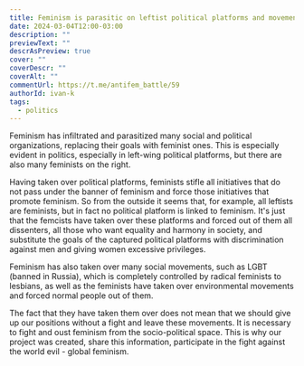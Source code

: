 ```yaml
---
title: Feminism is parasitic on leftist political platforms and movements
date: 2024-03-04T12:00-03:00
description: ""
previewText: ""
descrAsPreview: true
cover: ""
coverDescr: ""
coverAlt: ""
commentUrl: https://t.me/antifem_battle/59
authorId: ivan-k
tags:
  - politics
---
```


Feminism has infiltrated and parasitized many social and political organizations, replacing their goals with feminist ones. This is especially evident in politics, especially in left-wing political platforms, but there are also many feminists on the right.

Having taken over political platforms, feminists stifle all initiatives that do not pass under the banner of feminism and force those initiatives that promote feminism. So from the outside it seems that, for example, all leftists are feminists, but in fact no political platform is linked to feminism. It's just that the femcists have taken over these platforms and forced out of them all dissenters, all those who want equality and harmony in society, and substitute the goals of the captured political platforms with discrimination against men and giving women excessive privileges.

Feminism has also taken over many social movements, such as LGBT (banned in Russia), which is completely controlled by radical feminists to lesbians, as well as the feminists have taken over environmental movements and forced normal people out of them.

The fact that they have taken them over does not mean that we should give up our positions without a fight and leave these movements. It is necessary to fight and oust feminism from the socio-political space. This is why our project was created, share this information, participate in the fight against the world evil - global feminism.
